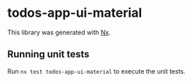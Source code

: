 # todos-app-ui-material

This library was generated with [Nx](https://nx.dev).

## Running unit tests

Run `nx test todos-app-ui-material` to execute the unit tests.
